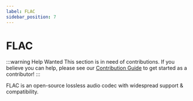 ```yaml
---
label: FLAC
sidebar_position: 7
---
```


# FLAC

:::warning Help Wanted
This section is in need of contributions. If you believe you can help, please see our [Contribution Guide](../contribution-guide.md) to get started as a contributor!
:::

FLAC is an open-source lossless audio codec with widespread support & compatibility.